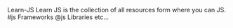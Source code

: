 Learn-JS
Learn JS is the collection of all resources form where you can JS. #js Frameworks @js Libraries etc...
